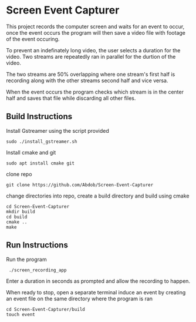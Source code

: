 # Screen Event Capturer
This project records the computer screen and waits for an event to occur, once the event occurs the program will then save a video file with footage of the event occuring.

To prevent an indefinately long video, the user selects a duration for the video. Two streams are repeatedly ran in parallel for the durtion of the video.

The two streams are 50% overlapping where one stream's first half is recording along with the other streams second half and vice versa.

When the event occurs the program checks which stream is in the center half and saves that file while discarding all other files.

## Build Instructions
Install Gstreamer using the script provided

```sudo ./install_gstreamer.sh```

Install cmake and git

```sudo apt install cmake git```

clone repo

```git clone https://github.com/Abdob/Screen-Event-Capturer```

change directories into repo, create a build directory and build using cmake

```
cd Screen-Event-Capturer
mkdir build
cd build
cmake ..
make
```

## Run Instructions
Run the program

``` ./screen_recording_app```

Enter a duration in seconds as prompted and allow the recording to happen.

When ready to stop, open a separate terminal induce an event by creating an event file on the same directory where the program is ran

```
cd Screen-Event-Capturer/build
touch event
```


